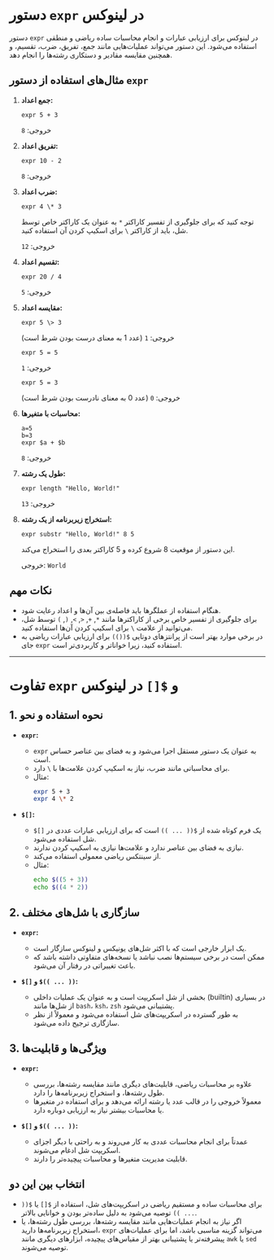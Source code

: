 
# دستور `expr` در لینوکس

دستور `expr` در لینوکس برای ارزیابی عبارات و انجام محاسبات ساده ریاضی و منطقی استفاده می‌شود. این دستور می‌تواند عملیات‌هایی مانند جمع، تفریق، ضرب، تقسیم، و همچنین مقایسه مقادیر و دستکاری رشته‌ها را انجام دهد.

## مثال‌های استفاده از دستور `expr`

1. **جمع اعداد:**
   ```
   expr 5 + 3
   ```
   خروجی: `8`

2. **تفریق اعداد:**
   ```
   expr 10 - 2
   ```
   خروجی: `8`

3. **ضرب اعداد:**
   ```
   expr 4 \* 3
   ```
   توجه کنید که برای جلوگیری از تفسیر کاراکتر `*` به عنوان یک کاراکتر خاص توسط شل، باید از کاراکتر `\` برای اسکیپ کردن آن استفاده کنید.

   خروجی: `12`

4. **تقسیم اعداد:**
   ```
   expr 20 / 4
   ```
   خروجی: `5`

5. **مقایسه اعداد:**
   ```
   expr 5 \> 3
   ```
   خروجی: `1` (عدد 1 به معنای درست بودن شرط است)

   ```
   expr 5 = 5
   ```
   خروجی: `1`

   ```
   expr 5 = 3
   ```
   خروجی: `0` (عدد 0 به معنای نادرست بودن شرط است)

6. **محاسبات با متغیرها:**
   ```
   a=5
   b=3
   expr $a + $b
   ```
   خروجی: `8`

7. **طول یک رشته:**
   ```
   expr length "Hello, World!"
   ```
   خروجی: `13`

8. **استخراج زیربرنامه از یک رشته:**
   ```
   expr substr "Hello, World!" 8 5
   ```
   این دستور از موقعیت 8 شروع کرده و 5 کاراکتر بعدی را استخراج می‌کند.

   خروجی: `World`

## نکات مهم

- هنگام استفاده از عملگرها باید فاصله‌ی بین آن‌ها و اعداد رعایت شود.
- برای جلوگیری از تفسیر خاص برخی از کاراکترها مانند `*`, `+`, `<`, `>`, `(`, `)` توسط شل، می‌توانید از علامت `\` برای اسکیپ کردن آن‌ها استفاده کنید.
- در برخی موارد بهتر است از پرانتزهای دوتایی `$(())` برای ارزیابی عبارات ریاضی به جای `expr` استفاده کنید، زیرا خواناتر و کاربردی‌تر است.

---

# تفاوت `expr` و `$[]` در لینوکس

## 1. نحوه استفاده و نحو

- **`expr`:**
  - `expr` به عنوان یک دستور مستقل اجرا می‌شود و به فضای بین عناصر حساس است.
  - برای محاسباتی مانند ضرب، نیاز به اسکیپ کردن علامت‌ها با `\` دارد.
  - مثال:
    ```bash
    expr 5 + 3
    expr 4 \* 2
    ```

- **`$[]`:**
  - `$[]` یک فرم کوتاه شده از `$(( ... ))` است که برای ارزیابی عبارات عددی در شل استفاده می‌شود.
  - نیازی به فضای بین عناصر ندارد و علامت‌ها نیازی به اسکیپ کردن ندارند.
  - از سینتکس ریاضی معمولی استفاده می‌کند.
  - مثال:
    ```bash
    echo $((5 + 3))
    echo $((4 * 2))
    ```

## 2. سازگاری با شل‌های مختلف

- **`expr`:**
  - یک ابزار خارجی است که با اکثر شل‌های یونیکس و لینوکس سازگار است.
  - ممکن است در برخی سیستم‌ها نصب نباشد یا نسخه‌های متفاوتی داشته باشد که باعث تغییراتی در رفتار آن می‌شود.

- **`$[]` و `$(( ... ))`:**
  - بخشی از شل اسکریپت است و به عنوان یک عملیات داخلی (builtin) در بسیاری از شل‌ها مانند `bash`، `ksh`، `zsh` پشتیبانی می‌شود.
  - به طور گسترده در اسکریپت‌های شل استفاده می‌شود و معمولاً از نظر سازگاری ترجیح داده می‌شود.

## 3. ویژگی‌ها و قابلیت‌ها

- **`expr`:**
  - علاوه بر محاسبات ریاضی، قابلیت‌های دیگری مانند مقایسه رشته‌ها، بررسی طول رشته‌ها، و استخراج زیربرنامه‌ها را دارد.
  - معمولاً خروجی را در قالب عدد یا رشته ارائه می‌دهد و برای استفاده در متغیرها یا محاسبات بیشتر نیاز به ارزیابی دوباره دارد.

- **`$[]` و `$(( ... ))`:**
  - عمدتاً برای انجام محاسبات عددی به کار می‌روند و به راحتی با دیگر اجزای اسکریپت شل ادغام می‌شوند.
  - قابلیت مدیریت متغیرها و محاسبات پیچیده‌تر را دارند.

## انتخاب بین این دو
- برای محاسبات ساده و مستقیم ریاضی در اسکریپت‌های شل، استفاده از `$[]` یا `$(( ... ))` توصیه می‌شود به دلیل ساده‌تر بودن و خوانایی بالاتر.
- اگر نیاز به انجام عملیات‌هایی مانند مقایسه رشته‌ها، بررسی طول رشته‌ها، یا استخراج زیربرنامه‌ها دارید، `expr` می‌تواند گزینه مناسبی باشد، اما برای عملیات‌های پیشرفته‌تر یا پشتیبانی بهتر از مقیاس‌های پیچیده، ابزارهای دیگری مانند `awk` یا `sed` توصیه می‌شوند.
